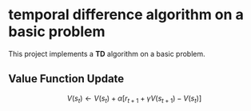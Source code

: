 # temporal difference algorithm on a basic problem 

This project implements a **TD** algorithm on a basic problem.

## Value Function Update

$$
V(s_t) \leftarrow V(s_t) + \alpha \Big[ r_{t+1} + \gamma V(s_{t+1}) - V(s_t) \Big]
$$




